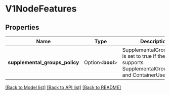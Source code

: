 # V1NodeFeatures

## Properties

Name | Type | Description | Notes
------------ | ------------- | ------------- | -------------
**supplemental_groups_policy** | Option<**bool**> | SupplementalGroupsPolicy is set to true if the runtime supports SupplementalGroupsPolicy and ContainerUser. | [optional]

[[Back to Model list]](../README.md#documentation-for-models) [[Back to API list]](../README.md#documentation-for-api-endpoints) [[Back to README]](../README.md)


